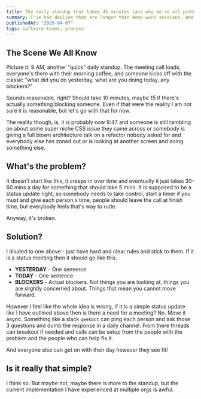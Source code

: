 ```yaml
---
title: The daily standup that takes 45 minutes (and why ee're all pretending it's fine)
summary: I've had dailies that are longer than deep work sessions. And I'm sick od pretending it's normal.
publishedAt: "2025-04-07"
tags: software-teams, process
---
```


## The Scene We All Know

Picture it: 9 AM, another "quick" daily standup. The meeting call loads, everyone's there with their morning coffee, and someone kicks off with the classic "what did you do yesterday, what are you doing today, any blockers?"

Sounds reasonable, right? Should take 10 minutes, maybe 15 if there's actually something blocking someone. Even if that were the reality I am not sure it is reasonable, but let's go with that for now.

The reality though, is, it is probably now 9:47 and someone is still rambling on about some super niche CSS issue they came across or somebody is giving a full blown architecture talk on a refactor nobody asked for and everybody else has zoned out or is looking at another screen and doing something else.

## What's the problem?

It doesn't start like this, it creeps in over time and eventually it just takes 30-60 mins a day for something that should take 5 mins. It is supposed to be a status update right, so somebody needs to take control, start a timer if you must and give each person x time, people should leave the call at finish time, but everybody feels that's way to rude.

Anyway, it's broken.

## Solution?

I alluded to one above - just have hard and clear rules and stick to them. If it is a status meeting then it should go like this.

- **YESTERDAY** - One sentence
- **TODAY** - One sentence
- **BLOCKERS** - Actual blockers. Not things you are looking at, things you are slightly concerned about. Things that mean you cannot move forward.

 However I feel like the whole idea is wrong, if it is a simple status update like I have outlined above then is there a need for a meeting? No. Move it async. Something like a slack `geekbot` can ping each person and ask those 3 questions and dumb the response in a daily channel. From there threads can breakout if needed and calls can be setup from the people with the problem and the people who can help fix it.

 And everyone else can get on with their day however they see fit!

 ## Is it really that simple?

 I think so. But maybe not, maybe there is more to the standup, but the current implementation I have experienced at multiple orgs is awful.
